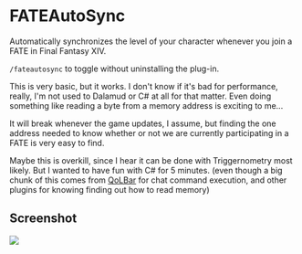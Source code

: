 # FATEAutoSync

Automatically synchronizes the level of your character whenever you join a FATE in Final Fantasy XIV.

`/fateautosync` to toggle without uninstalling the plug-in.

This is very basic, but it works. I don't know if it's bad for performance, really, I'm not used to Dalamud or C# at all for that matter. Even doing something like reading a byte from a memory address is exciting to me...

It will break whenever the game updates, I assume, but finding the one address needed to know whether or not we are currently participating in a FATE is very easy to find.

Maybe this is overkill, since I hear it can be done with Triggernometry most likely. But I wanted to have fun with C# for 5 minutes. (even though a big chunk of this comes from [QoLBar](https://github.com/UnknownX7/QoLBar) for chat command execution, and other plugins for knowing finding out how to read memory)

## Screenshot

![](https://user-images.githubusercontent.com/3979239/149154647-893be983-0b55-4a1a-b618-49efa6dd7a4d.png)
